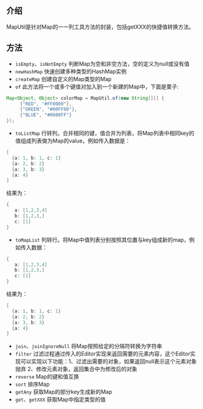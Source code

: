 ## 介绍
MapUtil是针对Map的一一列工具方法的封装，包括getXXX的快捷值转换方法。

## 方法

- `isEmpty`、`isNotEmpty` 判断Map为空和非空方法，空的定义为null或没有值
- `newHashMap` 快速创建多种类型的HashMap实例
- `createMap` 创建自定义的Map类型的Map
- `of` 此方法将一个或多个键值对加入到一个新建的Map中，下面是栗子:

```java
Map<Object, Object> colorMap = MapUtil.of(new String[][] {
     {"RED", "#FF0000"},
     {"GREEN", "#00FF00"},
     {"BLUE", "#0000FF"}
});
```

- `toListMap` 行转列，合并相同的键，值合并为列表，将Map列表中相同key的值组成列表做为Map的value，例如传入数据是：

```java
[
  {a: 1, b: 1, c: 1}
  {a: 2, b: 2}
  {a: 3, b: 3}
  {a: 4}
]
```

结果为：

```java
{
   a: [1,2,3,4]
   b: [1,2,3,]
   c: [1]
}
```

- `toMapList` 列转行。将Map中值列表分别按照其位置与key组成新的map，例如传入数据：

```java
{
   a: [1,2,3,4]
   b: [1,2,3,]
   c: [1]
}
```

结果为：
```java
[
  {a: 1, b: 1, c: 1}
  {a: 2, b: 2}
  {a: 3, b: 3}
  {a: 4}
]
```

- `join`、`joinIgnoreNull` 将Map按照给定的分隔符转换为字符串
- `filter` 过滤过程通过传入的Editor实现来返回需要的元素内容，这个Editor实现可以实现以下功能：1、过滤出需要的对象，如果返回null表示这个元素对象抛弃 2、修改元素对象，返回集合中为修改后的对象
- `reverse` Map的键和值互换
- `sort` 排序Map
- `getAny` 获取Map的部分key生成新的Map
- `get`、`getXXX` 获取Map中指定类型的值


